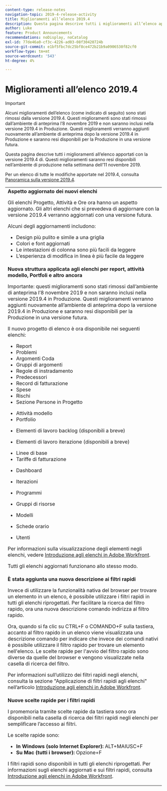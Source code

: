 ```yaml
---
content-type: release-notes
navigation-topic: 2019-4-release-activity
title: Miglioramenti all’elenco 2019.4
description: Questa pagina descrive tutti i miglioramenti all’elenco apportati con la versione 2019.4 di. Questi miglioramenti saranno resi disponibili nell’ambiente di produzione nella settimana dell’11 novembre 2019.
author: Luke
feature: Product Announcements
recommendations: noDisplay, noCatalog
exl-id: 77de46a0-cf3c-4226-ad03-08f30420724b
source-git-commit: e1bf5fbc7dc25bf8ce472b21b9a0906530f82cf0
workflow-type: tm+mt
source-wordcount: '543'
ht-degree: 4%

---
```


# Miglioramenti all’elenco 2019.4

>[!IMPORTANT]
>
>Alcuni miglioramenti dell’elenco (come indicato di seguito) sono stati rimossi dalla versione 2019.4. Questi miglioramenti sono stati rimossi dall’ambiente di anteprima l’8 novembre 2019 e non saranno inclusi nella versione 2019.4 in Produzione. Questi miglioramenti verranno aggiunti nuovamente all’ambiente di anteprima dopo la versione 2019.4 in Produzione e saranno resi disponibili per la Produzione in una versione futura.

Questa pagina descrive tutti i miglioramenti all’elenco apportati con la versione 2019.4 di. Questi miglioramenti saranno resi disponibili nell’ambiente di produzione nella settimana dell’11 novembre 2019.

Per un elenco di tutte le modifiche apportate nel 2019.4, consulta [Panoramica sulla versione 2019.4](../../../../product-announcements/product-releases/quarterly-release-archive/2019.4-release-activity/2019-4-release-activity-overview.md).

<table style="table-layout:auto"> 
 <col> 
 <tbody> 
  <tr> 
   <td><strong>Aspetto aggiornato dei nuovi elenchi</strong> <p>Gli elenchi Progetto, Attività e Ore ora hanno un aspetto aggiornato. Gli altri elenchi che si prevedeva di aggiornare con la versione 2019.4 verranno aggiornati con una versione futura.</p> <p>Alcuni degli aggiornamenti includono:</p> 
    <ul> 
     <li>Design più pulito e simile a una griglia</li> 
     <li>Colori e font aggiornati</li> 
     <li>Le intestazioni di colonna sono più facili da leggere</li> 
     <li>L’esperienza di modifica in linea è più facile da leggere</li> 
    </ul> </td> 
  </tr> 
  <tr> 
   <td><strong>Nuova struttura applicata agli elenchi per report, attività modello, Portfoli e altro ancora</strong> <p>Importante: questi miglioramenti sono stati rimossi dall’ambiente di anteprima l’8 novembre 2019 e non saranno inclusi nella versione 2019.4 in Produzione. Questi miglioramenti verranno aggiunti nuovamente all’ambiente di anteprima dopo la versione 2019.4 in Produzione e saranno resi disponibili per la Produzione in una versione futura.</p> <p>Il nuovo progetto di elenco è ora disponibile nei seguenti elenchi:</p> 
    <ul> 
     <li>Report </li> 
     <li>Problemi</li> 
     <li>Argomenti Coda </li> 
     <li>Gruppi di argomenti </li> 
     <li>Regole di instradamento </li> 
     <li>Predecessori </li> 
     <li>Record di fatturazione </li> 
     <li>Spese </li> 
     <li>Rischi </li> 
     <li>Sezione Persone in Progetto </li> 
    </ul> 
    <ul> 
     <li>Attività modello </li> 
     <li>Portfolio </li> 
     <li> <p>Elementi di lavoro backlog (disponibili a breve)</p> </li> 
     <li> <p>Elementi di lavoro iterazione (disponibili a breve) </p> </li> 
     <li>Linee di base </li> 
     <li>Tariffe di fatturazione </li> 
     <li> <p>Dashboard </p> </li> 
     <li> <p>Iterazioni </p> </li> 
     <li> <p>Programmi </p> </li> 
     <li> <p>Gruppi di risorse </p> </li> 
     <li> <p>Modelli </p> </li> 
     <li> <p>Schede orario </p> </li> 
     <li> <p>Utenti </p> </li> 
    </ul> <p>Per informazioni sulla visualizzazione degli elementi negli elenchi, vedere <a href="../../../../workfront-basics/navigate-workfront/use-lists/view-items-in-a-list.md" class="MCXref xref" xrefformat="{para}">Introduzione agli elenchi in Adobe Workfront</a>.</p> <p>Tutti gli elenchi aggiornati funzionano allo stesso modo. </p> </td> 
  </tr> 
  <tr> 
   <td> 
    <div> 
     <strong>È stata aggiunta una nuova descrizione ai filtri rapidi</strong> 
     <p> Invece di utilizzare la funzionalità nativa del browser per trovare un elemento in un elenco, è possibile utilizzare i filtri rapidi in tutti gli elenchi riprogettati. Per facilitare la ricerca del filtro rapido, ora una nuova descrizione comando indirizza al filtro rapido.</p> 
     <p>Ora, quando si fa clic su CTRL+F o COMANDO+F sulla tastiera, accanto al filtro rapido in un elenco viene visualizzata una descrizione comando per indicare che invece dei comandi nativi è possibile utilizzare il filtro rapido per trovare un elemento nell'elenco. Le scelte rapide per l'avvio del filtro rapido sono diverse da quelle del browser e vengono visualizzate nella casella di ricerca del filtro.</p> 
     <p>Per informazioni sull’utilizzo dei filtri rapidi negli elenchi, consulta la sezione "Applicazione di filtri rapidi agli elenchi" nell’articolo <a href="../../../../workfront-basics/navigate-workfront/use-lists/view-items-in-a-list.md" class="MCXref xref" xrefformat="{para}">Introduzione agli elenchi in Adobe Workfront</a>.</p> 
    </div> </td> 
  </tr> 
  <tr> 
   <td> 
    <div> 
     <strong>Nuove scelte rapide per i filtri rapidi</strong> 
     <p>I promemoria tramite scelte rapide da tastiera sono ora disponibili nella casella di ricerca dei filtri rapidi negli elenchi per semplificare l’accesso ai filtri. </p> 
     <p>Le scelte rapide sono:</p> 
     <ul> 
      <li><strong>In Windows (solo Internet Explorer):</strong> ALT+MAIUSC+F</li> 
      <li><strong>Su Mac (tutti i browser):</strong> Opzione+F</li> 
     </ul> 
     <p>I filtri rapidi sono disponibili in tutti gli elenchi riprogettati. Per informazioni sugli elenchi aggiornati e sui filtri rapidi, consulta <a href="../../../../workfront-basics/navigate-workfront/use-lists/view-items-in-a-list.md" class="MCXref xref" xrefformat="{para}">Introduzione agli elenchi in Adobe Workfront</a>.</p>
    </div> </td> 
  </tr> 
 </tbody> 
</table>
